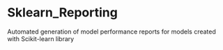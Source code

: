 # Sklearn_Reporting
Automated generation of model performance reports for models created with Scikit-learn library

